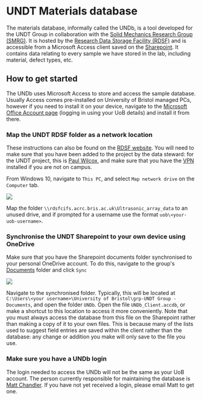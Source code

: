 # UNDT Materials database

The materials database, informally called the UNDb, is a tool developed for the UNDT Group in collaboration with the [Solid Mechanics Research Group (SMRG)](https://www.bristol.ac.uk/engineering/research/solids/). It is hosted by the [Research Data Storage Facility (RDSF)](https://www.bristol.ac.uk/acrc/research-data-storage-facility/) and is accessible from a Microsoft Access client saved on the [Sharepoint](https://uob.sharepoint.com/:f:/r/teams/grp-UNDTGroup/Shared%20Documents/UNDb). It contains data relating to every sample we have stored in the lab, including material, defect types, etc.

## How to get started

The UNDb uses Microsoft Access to store and access the sample database. Usually Access comes pre-installed on University of Bristol managed PCs, however if you need to install it on your device, navigate to the [Microsoft Office Account page](https://portal.office.com/account) (logging in using your UoB details) and install it from there.

### Map the UNDT RDSF folder as a network location

These instructions can also be found on the [RDSF website](https://www.bristol.ac.uk/acrc/research-data-storage-facility/how-to-access-the-rdsf/). You will need to make sure that you have been added to the project by the data steward: for the UNDT project, this is [Paul Wilcox](mailto:p.wilcox@bristol.ac.uk), and make sure that you have the [VPN](https://www.bris.ac.uk/it-services/advice/homeusers/uobonly/uobvpn/howto/) installed if you are not on campus.

From Windows 10, navigate to `This PC`, and select `Map network drive` on the `Computer` tab.

<img align="center" src="https://github.com/ndtatbristol/undt-handbook-v1.0_mgchandler/blob/main/book/template/resources/network drive.png">

Map the folder `\\rdsfcifs.acrc.bris.ac.uk\Ultrasonic_array_data` to an unused drive, and if prompted for a username use the format `uob\<your-uob-username>`.

### Synchronise the UNDT Sharepoint to your own device using OneDrive

Make sure that you have the Sharepoint documents folder synchronised to your personal OneDrive account. To do this, navigate to the group's [Documents](https://uob.sharepoint.com/teams/grp-UNDTGroup/Shared%20Documents/Forms/AllItems.aspx) folder and click `Sync`

<img align="center" src="https://github.com/ndtatbristol/undt-handbook-v1.0_mgchandler/blob/main/book/template/resources/Sync.png">

Navigate to the synchronised folder. Typically, this will be located at `C:\Users\<your username>\University of Bristol\grp-UNDT Group - Documents`, and open the folder `UNDb`. Open the file `UNDb_Client.accdb`, or make a shortcut to this location to access it more conveniently. Note that you must always access the database from this file on the Sharepoint rather than making a copy of it to your own files. This is because many of the lists used to suggest field entries are saved within the client rather than the database: any change or addition you make will only save to the file you use.

### Make sure you have a UNDb login

The login needed to access the UNDb will not be the same as your UoB account. The person currently responsible for maintaining the database is [Matt Chandler](mailto:m.chandler@bristol.ac.uk). If you have not yet received a login, please email Matt to get one.
